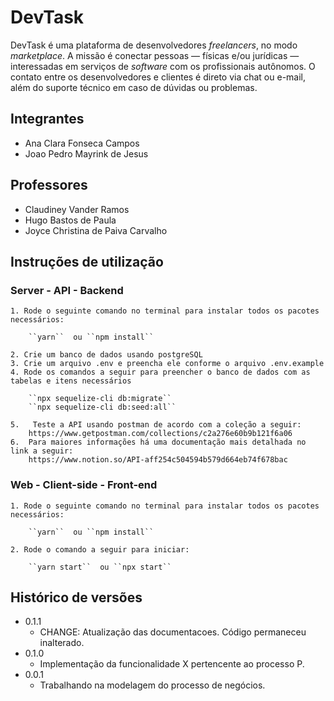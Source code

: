 # DevTask

DevTask é uma plataforma de desenvolvedores *freelancers*, no modo *marketplace*. A missão é conectar pessoas — físicas e/ou jurídicas — interessadas em serviços de *software* com os profissionais autônomos. O contato entre os desenvolvedores e clientes é direto via chat ou e-mail, além do suporte técnico em caso de dúvidas ou problemas.

## Integrantes

* Ana Clara Fonseca Campos
* Joao Pedro Mayrink de Jesus

## Professores

* Claudiney Vander Ramos
* Hugo Bastos de Paula
* Joyce Christina de Paiva Carvalho 

## Instruções de utilização

### Server - API - Backend

    1. Rode o seguinte comando no terminal para instalar todos os pacotes necessários:

        ``yarn``  ou ``npm install``

    2. Crie um banco de dados usando postgreSQL
    3. Crie um arquivo .env e preencha ele conforme o arquivo .env.example
    4. Rode os comandos a seguir para preencher o banco de dados com as tabelas e itens necessários

        ``npx sequelize-cli db:migrate``
        ``npx sequelize-cli db:seed:all``

    5.   Teste a API usando postman de acordo com a coleção a seguir:
        https://www.getpostman.com/collections/c2a276e60b9b121f6a06
    6.  Para maiores informações há uma documentação mais detalhada no link a seguir:
        https://www.notion.so/API-aff254c504594b579d664eb74f678bac

### Web - Client-side - Front-end

    1. Rode o seguinte comando no terminal para instalar todos os pacotes necessários:

        ``yarn``  ou ``npm install``

    2. Rode o comando a seguir para iniciar:
    
        ``yarn start``  ou ``npx start``

## Histórico de versões

* 0.1.1
    * CHANGE: Atualização das documentacoes. Código permaneceu inalterado.
* 0.1.0
    * Implementação da funcionalidade X pertencente ao processo P.
* 0.0.1
    * Trabalhando na modelagem do processo de negócios.

